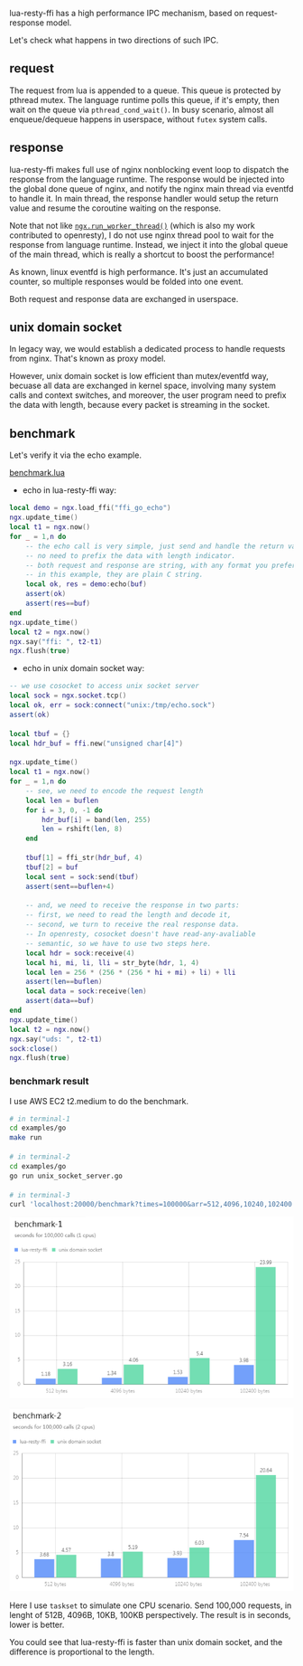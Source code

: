 lua-resty-ffi has a high performance IPC mechanism, based on request-response model.

Let's check what happens in two directions of such IPC.

## request

The request from lua is appended to a queue. This queue is protected by pthread mutex.
The language runtime polls this queue, if it's empty, then wait on the queue via `pthread_cond_wait()`.
In busy scenario, almost all enqueue/dequeue happens in userspace, without `futex` system calls.

## response

lua-resty-ffi makes full use of nginx nonblocking event loop to dispatch the response from the language runtime.
The response would be injected into the global done queue of nginx, and notify the nginx main thread via eventfd
to handle it. In main thread, the response handler would setup the return value and resume the coroutine
waiting on the response.

Note that not like [`ngx.run_worker_thread()`](https://github.com/openresty/lua-nginx-module#ngxrun_worker_thread)
(which is also my work contributed to openresty), I do not use nginx thread pool to wait for the response from language runtime.
Instead, we inject it into the global queue of the main thread, which is really a shortcut to boost the performance!

As known, linux eventfd is high performance. It's just an accumulated counter, so multiple responses
would be folded into one event.

Both request and response data are exchanged in userspace.

## unix domain socket

In legacy way, we would establish a dedicated process to handle requests from nginx. That's known as proxy model.

However, unix domain socket is low efficient than mutex/eventfd way, becuase all data are exchanged in kernel space,
involving many system calls and context switches, and moreover, the user program need to prefix the data with length,
because every packet is streaming in the socket.

## benchmark

Let's verify it via the echo example.

[benchmark.lua](examples/go/benchmark.lua)

* echo in lua-resty-ffi way:

```lua
local demo = ngx.load_ffi("ffi_go_echo")
ngx.update_time()
local t1 = ngx.now()
for _ = 1,n do
    -- the echo call is very simple, just send and handle the return value
    -- no need to prefix the data with length indicator.
    -- both request and response are string, with any format you prefer to use.
    -- in this example, they are plain C string.
    local ok, res = demo:echo(buf)
    assert(ok)
    assert(res==buf)
end
ngx.update_time()
local t2 = ngx.now()
ngx.say("ffi: ", t2-t1)
ngx.flush(true)
```

* echo in unix domain socket way:

```lua
-- we use cosocket to access unix socket server
local sock = ngx.socket.tcp()
local ok, err = sock:connect("unix:/tmp/echo.sock")
assert(ok)

local tbuf = {}
local hdr_buf = ffi.new("unsigned char[4]")

ngx.update_time()
local t1 = ngx.now()
for _ = 1,n do
    -- see, we need to encode the request length
    local len = buflen
    for i = 3, 0, -1 do
        hdr_buf[i] = band(len, 255)
        len = rshift(len, 8)
    end

    tbuf[1] = ffi_str(hdr_buf, 4)
    tbuf[2] = buf
    local sent = sock:send(tbuf)
    assert(sent==buflen+4)

    -- and, we need to receive the response in two parts:
    -- first, we need to read the length and decode it,
    -- second, we turn to receive the real response data.
    -- In openresty, cosocket doesn't have read-any-avaliable
    -- semantic, so we have to use two steps here.
    local hdr = sock:receive(4)
    local hi, mi, li, lli = str_byte(hdr, 1, 4)
    local len = 256 * (256 * (256 * hi + mi) + li) + lli
    assert(len==buflen)
    local data = sock:receive(len)
    assert(data==buf)
end
ngx.update_time()
local t2 = ngx.now()
ngx.say("uds: ", t2-t1)
sock:close()
ngx.flush(true)
```

### benchmark result

I use AWS EC2 t2.medium to do the benchmark.

```bash
# in terminal-1
cd examples/go
make run

# in terminal-2
cd examples/go
go run unix_socket_server.go

# in terminal-3
curl 'localhost:20000/benchmark?times=100000&arr=512,4096,10240,102400'
```

![One CPU Benchmark](benchmark1.png)

![Two CPU Benchmark](benchmark2.png)

Here I use `taskset` to simulate one CPU scenario.
Send 100,000 requests, in lenght of 512B, 4096B, 10KB, 100KB perspectively.
The result is in seconds, lower is better.

You could see that lua-resty-ffi is faster than unix domain socket, and the difference
is proportional to the length.
